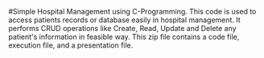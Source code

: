 #Simple Hospital Management using C-Programming.
This code is used to access patients records or database easily in hospital management. It performs CRUD operations like Create, Read, Update and Delete any patient's information in feasible way.
This zip file contains a code file, execution file, and a presentation file.
